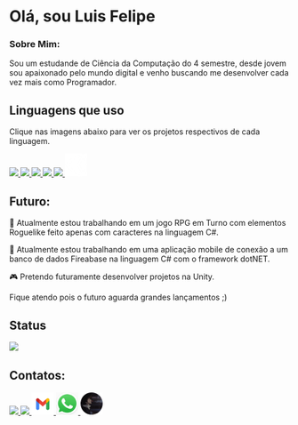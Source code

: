 <h1>Olá, sou Luis Felipe</h1> 

<h3>Sobre Mim:</h3>
<p>Sou um estudande de Ciência da Computação do 4 semestre, desde jovem sou apaixonado pelo mundo digital e venho buscando me desenvolver cada vez mais como Programador.</p>

<div>
    <h2>Linguagens que uso</h2>
    <p>Clique nas imagens abaixo para ver os projetos respectivos de cada linguagem.</p>
    <a href="https://github.com/Luis01Felipe?tab=repositories&q=&type=&language=java&sort=">
        <img src="https://cdn.jsdelivr.net/gh/devicons/devicon/icons/java/java-original.svg" width="40px" />
    </a>
    <a href="https://github.com/Luis01Felipe?tab=repositories&q=&type=&language=java&sort=](https://github.com/Luis01Felipe?tab=repositories&q=&type=&language=c%23&sort=">
        <img src="https://growiz.com.br/wp-content/uploads/2020/08/kisspng-c-programming-language-logo-microsoft-visual-stud-atlas-portfolio-5b899192d7c600.1628571115357423548838.png" width="40px" />
    </a>
    <a href="https://github.com/Luis01Felipe?tab=repositories&q=&type=&language=python&sort=">
        <img src="https://cdn.jsdelivr.net/gh/devicons/devicon/icons/python/python-original.svg" width="40px" />
    </a>
    <a href="https://github.com/Luis01Felipe?tab=repositories&q=&type=&language=html&sort=">
        <img src="https://cdn.jsdelivr.net/gh/devicons/devicon/icons/html5/html5-original.svg" width="40px" />
        <img src="https://cdn.jsdelivr.net/gh/devicons/devicon/icons/css3/css3-original.svg" width="40px" />
    </a>
    <a href="">
        <img src="unity-logo.png" width="40px" />
    </a>
</div>

<div>
    <h2>Futuro:</h2>
    <p>🔭 Atualmente estou trabalhando em um jogo RPG em Turno com elementos Roguelike feito apenas com caracteres na linguagem C#.</p>
    <p>🔭 Atualmente estou trabalhando em uma aplicação mobile de conexão a um banco de dados Fireabase na linguagem C# com o framework dotNET.</p>
    <p>🎮 Pretendo futuramente desenvolver projetos na Unity.</p>
    <p>Fique atendo pois o futuro aguarda grandes lançamentos ;)</p>
</div>
 
<div>
    <h2>Status</h2>
    <a href="https://github.com/Luis01Felipe">
        <img loading="lazy" height="180em" src="https://github-readme-stats.vercel.app/api/top-langs/?username=Luis01Felipe&layout=compact&langs_count=7&theme=dracula"/>
        <!-- ERRO: Something went wrong
        <img loading="lazy" height="180em" src="https://github-readme-stats.vercel.app/api?username=Luis01Felipe&show_icons=true&theme=dracula&include_all_commits=true&count_private=true"/>
        -->
    </a>
</div>

<div>
    <h2>Contatos:</h2>
    <a href="https://www.linkedin.com/in/luis-felipe-moraes-gomes-couto-b10781201/" target="_blank">
        <img src="https://cdn.jsdelivr.net/gh/devicons/devicon/icons/linkedin/linkedin-original.svg" width=40px/>
    </a>
    <a href="https://discord.gg/beater01" target="_blank">
        <img src="https://images-eds-ssl.xboxlive.com/image?url=Q_rwcVSTCIytJ0KOzcjWTYl.n38D8jlKWXJx7NRJmQKBAEDCgtTAQ0JS02UoaiwRCHTTX1RAopljdoYpOaNfVf5nBNvbwGfyR5n4DAs0DsOwxSO9puiT_GgKqinHT8HsW8VYeiiuU1IG3jY69EhnsQ--&format=source" width=40px>
    </a>
    <a href="mailto:luislf.tlhf@gmail.com" target="_blank">
        <img src="gmail-logo.jpg" width=40px/>
    </a>
    <a href="https://wa.me/5511989583064?text=Olá,%20gostaria%20de%20falar%20com%20você." target="_blank">
        <img src="whats-logo.jpg" width=40px>
    </a>
    <a href="https://luis01felipe.github.io/LuisFelipe.github.io/index.html">
        <img src="background-logo_sphere.png" width=40px>
    </a>
</div>

